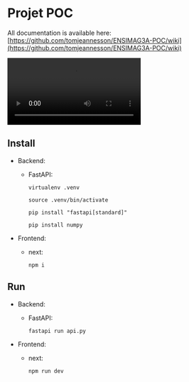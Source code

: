# Projet POC

All documentation is available here: [https://github.com/tomjeannesson/ENSIMAG3A-POC/wiki](https://github.com/tomjeannesson/ENSIMAG3A-POC/wiki)

![](/video/POC.mov)

## Install

- Backend:
  - FastAPI:

    `virtualenv .venv`

    `source .venv/bin/activate`

    `pip install "fastapi[standard]"`

    `pip install numpy`

- Frontend:
  - next:
  
    `npm i`

## Run

- Backend:
  - FastAPI:

    `fastapi run api.py`

- Frontend:
  - next:
  
    `npm run dev`
